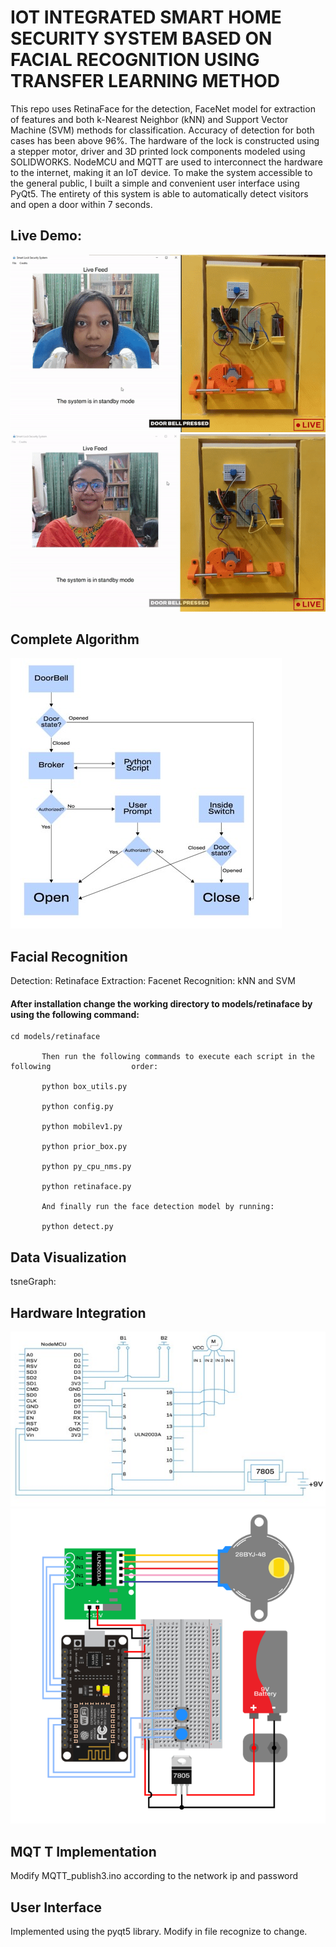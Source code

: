 # IOT INTEGRATED SMART HOME SECURITY SYSTEM BASED ON FACIAL RECOGNITION USING TRANSFER LEARNING METHOD
This repo uses RetinaFace for the detection, FaceNet model for extraction of features and both k-Nearest Neighbor (kNN) and Support Vector Machine (SVM) methods for classification. Accuracy of detection for both cases has been above 96%. The hardware of the lock is constructed using a stepper motor, driver and 3D printed lock components modeled using SOLIDWORKS. NodeMCU and MQTT are used to interconnect the hardware to the internet, making it an IoT device. To make the system accessible to the general public, I built a simple and convenient user interface using PyQt5. The entirety of this system is able to automatically detect visitors and open a door within 7 seconds.
## Live Demo:

![alt text](https://github.com/JohayraPrithula/FacialRecognition/blob/ImplementingUI/authorized.gif?raw=true)
![alt text](https://github.com/JohayraPrithula/FacialRecognition/blob/ImplementingUI/unauthorized.gif?raw=true)


## Complete Algorithm 
![alt text](https://github.com/JohayraPrithula/FacialRecognition/blob/ImplementingUI/Picture1.jpg?raw=true)


## Facial Recognition
Detection: Retinaface
Extraction: Facenet
Recognition: kNN and SVM

#### After installation change the working directory to models/retinaface by using the following command:
```
cd models/retinaface
       
       Then run the following commands to execute each script in the following                  order:
       
       python box_utils.py
       
       python config.py
       
       python mobilev1.py
       
       python prior_box.py
       
       python py_cpu_nms.py
       
       python retinaface.py
       
       And finally run the face detection model by running:
       
       python detect.py
```

## Data Visualization

tsneGraph:



## Hardware Integration
![alt text](https://github.com/JohayraPrithula/FacialRecognition/blob/ImplementingUI/Picture2.jpg?raw=true)
![](https://github.com/JohayraPrithula/FacialRecognition/blob/ImplementingUI/Picture3.png?raw=true)

## MQT T Implementation
Modify MQTT_publish3.ino according to the network ip and password

## User Interface
Implemented using the pyqt5 library. Modify in file recognize to change.


